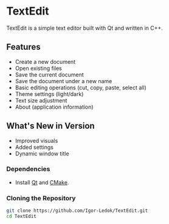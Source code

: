 # TextEdit

TextEdit is a simple text editor built with Qt and written in C++.

## Features
- Create a new document
- Open existing files
- Save the current document
- Save the document under a new name
- Basic editing operations (cut, copy, paste, select all)
- Theme settings (light/dark)
- Text size adjustment
- About (application information)

## What's New in Version
- Improved visuals
- Added settings
- Dynamic window title

### Dependencies

- Install [Qt](https://www.qt.io/download) and [CMake](https://cmake.org/download).

### Cloning the Repository

```bash
git clone https://github.com/Igor-Ledok/TextEdit.git
cd TextEdit
